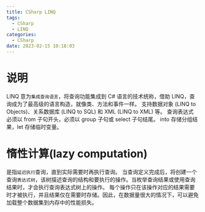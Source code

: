 ```yaml
---
title: CSharp LINQ
tags:
  - CSharp
  - LINQ
categories:
  - CSharp
date: 2023-02-15 10:18:03
---
```


# 说明

LINQ 意为`集成查询语言`，将查询功能集成到 C# 语言的技术统称，借助 LINQ，查询成为了最高级的语言构造，就像类、方法和事件一样。
支持数据对象 (LINQ to Objects)、关系数据库 (LINQ to SQL) 和 XML (LINQ to XML) 等。
查询表达式必须以 from 子句开头，必须以 group 子句或 select 子句结尾。
into 存储分组结果，let 存储临时变量。

# 惰性计算(lazy computation)

是指`延迟执行`查询，直到实际需要时再执行查询。
当查询定义完成后，将创建一个查询`表达式树`，该树描述查询的结构和要执行的操作。当枚举查询结果或使用查询结果时，才会执行查询表达式树上的操作。
每个操作只在该操作对应的结果需要时才被执行，并且结果仅在需要时存储。因此，在数据量很大的情况下，可以避免加载整个数据集到内存中的性能损失。
